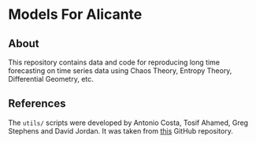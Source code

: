 # Models For Alicante

## About
This repository contains data and code for reproducing long time forecasting on
time series data using Chaos Theory, Entropy Theory, Differential Geometry, etc.

## References

The `utils/` scripts were developed by Antonio Costa, Tosif Ahamed, Greg Stephens and David Jordan.
It was taken from [this](https://github.com/AntonioCCosta/predictive_ensemble_dynamics) GitHub repository.
